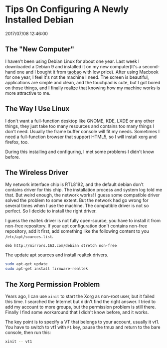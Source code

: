 # Tips On Configuring A Newly Installed Debian
2017/07/08 12:46:00


## The "New Computer"

I haven't been using Debian Linux for about one year. Last week I downloaded a Debian 9 and installed it on my new computer(It's a second-hand one and I bought it from [taobao](https://www.taobao.com) with low price). After using Macbook for one year, I feel it's not the machine I need. The screen is beautiful, applications are simple and clean, and the touchpad is cute, but I got bored on those things, and I finally realize that knowing how my machine works is more attractive to me.


## The Way I Use Linux

I don't want a full-function desktop like GNOME, KDE, LXDE or any other things, they just take too many resources and contains too many things I don't need. Usually the frame buffer console will fit my needs. Sometimes I need a full-function browser that support HTML5, so I will install xorg and firefox, too.

During this installing and configuring, I met some problems I didn't know before.


## The Wireless Driver

My network interface chip is RTL8192, and the default debian don't contains driver for this chip. The installation process and system log told me that. But weird enough, the network works! I guess some compatible driver solved the problem to some extent. But the network had go wrong for several times when I use the machine. The compatible driver is not so perfect. So I decide to install the right driver.

I guess the realtek driver is not fully open-source, you have to install it from non-free repository. If your apt configuration don't contains non-free repository, add it first, add something like the following content to you `/etc/apt/sources.list`.
```
deb http://mirrors.163.com/debian stretch non-free
```

The update apt sources and install realtek drivers.

```sh
sudo apt-get update
sudo apt-get install firmware-realtek
```


## The Xorg Permission Problem

Years ago, I can use `xinit` to start the Xorg as non-root user, but it failed this time. I searched the Internet but didn't find the right answer. I tried to add my account to more groups, but the permission problem is still there. Finally I find some workaround that I didn't know before, and it works.

The key point is to specify a VT that belongs to your account, usually it vt1. You have to switch to vt1 with `F1` key, pause the tmux and return to the bare console, then run this:
```sh
xinit -- vt1
```

